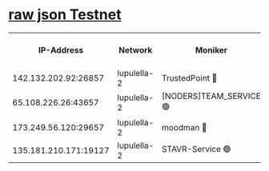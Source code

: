 [raw json Testnet](https://rpc-check.jaclalt.stavr.tech/jaclalt/rpc-jaclalt-result.json)
=

<table><tr><th>IP-Address</th><th>Network</th><th>Moniker</th><th>Latest Block Height</th><th>Earliest Block Height</th><th>Catching Up</th><th>Tx Index</th><th>Voting Power</th><th>Scan Time</th></tr><tr><td>142.132.202.92:26857</td><td>lupulella-2</td><td>TrustedPoint 🔴</td><td>7235493</td><td>6282001</td><td>False</td><td>off</td><td>400065</td><td>2024-03-23T07:27:16.809361133UTC</td></tr><tr><td>65.108.226.26:43657</td><td>lupulella-2</td><td>[NODERS]TEAM_SERVICE 🟢</td><td>7235493</td><td>6282001</td><td>False</td><td>on</td><td>0</td><td>2024-03-23T07:27:17.132647446UTC</td></tr><tr><td>173.249.56.120:29657</td><td>lupulella-2</td><td>moodman 🔴</td><td>7235493</td><td>7135493</td><td>False</td><td>off</td><td>1075134</td><td>2024-03-23T07:27:16.585930024UTC</td></tr><tr><td>135.181.210.171:19127</td><td>lupulella-2</td><td>STAVR-Service 🟢</td><td>7235491</td><td>7234201</td><td>False</td><td>on</td><td>0</td><td>2024-03-23T07:27:08.101255709UTC</td></tr></table>
